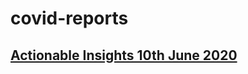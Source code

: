 # covid-reports

## [Actionable Insights 10th June 2020](https://github.com/VHKA1729/covid-reports/raw/master/report.pdf)
